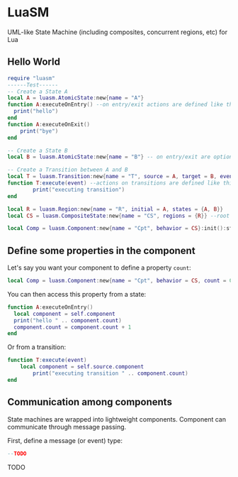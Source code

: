 # LuaSM
UML-like State Machine (including composites, concurrent regions, etc) for Lua

## Hello World

```lua
require "luasm"
------Test------
-- Create a State A
local A = luasm.AtomicState:new{name = "A"}
function A:executeOnEntry() --on entry/exit actions are defined like this
  print("hello")
end
function A:executeOnExit()
	print("bye")
end

-- Create a State B
local B = luasm.AtomicState:new{name = "B"} -- on entry/exit are optional

-- Create a Transition between A and B
local T = luasm.Transition:new{name = "T", source = A, target = B, eventType = luasm.NullEvent}:init()
function T:execute(event) --actions on transitions are defined like this
		print("executing transition") 
end

local R = luasm.Region:new{name = "R", initial = A, states = {A, B}}
local CS = luasm.CompositeState:new{name = "CS", regions = {R}} --root state machine

local Comp = luasm.Component:new{name = "Cpt", behavior = CS}:init():start()
```

## Define some properties in the component

Let's say you want your component to define a property `count`:

```lua
local Comp = luasm.Component:new{name = "Cpt", behavior = CS, count = 0}:init():start()
```

You can then access this property from a state:
```lua
function A:executeOnEntry()
  local component = self.component
  print("hello " .. component.count)
  component.count = component.count + 1
end
```

Or from a transition:
```lua
function T:execute(event)
    local component = self.source.component
		print("executing transition " .. component.count) 
end
```

## Communication among components

State machines are wrapped into lightweight components. Component can communicate through message passing. 

First, define a message (or event) type:

```lua
--TODO
```

TODO
